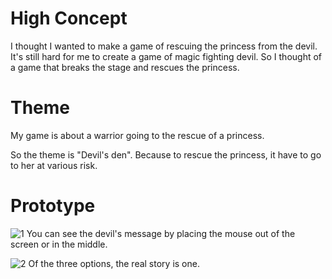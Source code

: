 

# High Concept
I thought I wanted to make a game of rescuing the princess from the devil. It's still hard for me to create a game of magic fighting devil. So I thought of a game that breaks the stage and rescues the princess.

# Theme
My game is about a warrior going to the rescue of a princess.

So the theme is "Devil's den". Because to rescue the princess, it have to go to her at various risk.


# Prototype
![1](https://user-images.githubusercontent.com/80097977/123544205-2ec5af00-d78d-11eb-81aa-6b1c41431954.jpg)
You can see the devil's message by placing the mouse out of the screen or in the middle.








![2](https://user-images.githubusercontent.com/80097977/123544228-4866f680-d78d-11eb-8592-054e6b14148e.jpg)
Of the three options, the real story is one.
